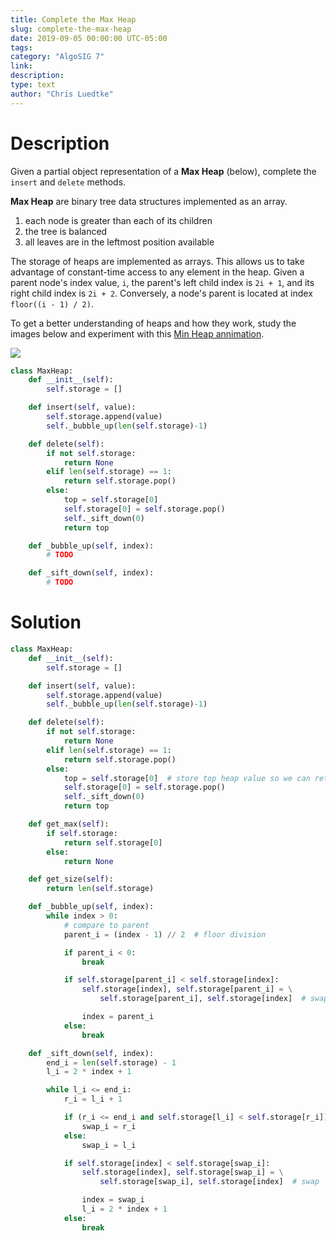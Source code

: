```yaml
---
title: Complete the Max Heap
slug: complete-the-max-heap
date: 2019-09-05 00:00:00 UTC-05:00
tags:
category: "AlgoSIG 7"
link:
description:
type: text
author: "Chris Luedtke"
---
```


# Description

Given a partial object representation of a **Max Heap** (below), complete the `insert` and `delete` methods.

**Max Heap** are binary tree data structures implemented as an array.

1. each node is greater than each of its children
1. the tree is balanced
1. all leaves are in the leftmost position available

The storage of heaps are implemented as arrays. This allows us to take advantage of constant-time access to any element in the heap. Given a parent node's index value, `i`, the parent's left child index is `2i + 1`, and its right child index is `2i + 2`. Conversely, a node's parent is located at index `floor((i - 1) / 2)`.

To get a better understanding of heaps and how they work, study the images below and experiment with this [Min Heap annimation](https://www.cs.usfca.edu/~galles/JavascriptVisual/Heap.html).

![](https://upload.wikimedia.org/wikipedia/commons/thumb/3/38/Max-Heap.svg/1280px-Max-Heap.svg.png)


```python
class MaxHeap:
    def __init__(self):
        self.storage = []

    def insert(self, value):
        self.storage.append(value)
        self._bubble_up(len(self.storage)-1)

    def delete(self):
        if not self.storage:
            return None
        elif len(self.storage) == 1:
            return self.storage.pop()
        else:
            top = self.storage[0]
            self.storage[0] = self.storage.pop()
            self._sift_down(0)
            return top

    def _bubble_up(self, index):
        # TODO

    def _sift_down(self, index):
        # TODO
```

# Solution

```python
class MaxHeap:
    def __init__(self):
        self.storage = []

    def insert(self, value):
        self.storage.append(value)
        self._bubble_up(len(self.storage)-1)

    def delete(self):
        if not self.storage:
            return None
        elif len(self.storage) == 1:
            return self.storage.pop()
        else:
            top = self.storage[0]  # store top heap value so we can return it
            self.storage[0] = self.storage.pop()
            self._sift_down(0)
            return top

    def get_max(self):
        if self.storage:
            return self.storage[0]
        else:
            return None

    def get_size(self):
        return len(self.storage)

    def _bubble_up(self, index):
        while index > 0:
            # compare to parent
            parent_i = (index - 1) // 2  # floor division

            if parent_i < 0:
                break

            if self.storage[parent_i] < self.storage[index]:
                self.storage[index], self.storage[parent_i] = \
                    self.storage[parent_i], self.storage[index]  # swap

                index = parent_i
            else:
                break

    def _sift_down(self, index):
        end_i = len(self.storage) - 1
        l_i = 2 * index + 1

        while l_i <= end_i:
            r_i = l_i + 1

            if (r_i <= end_i and self.storage[l_i] < self.storage[r_i]):
                swap_i = r_i
            else:
                swap_i = l_i

            if self.storage[index] < self.storage[swap_i]:
                self.storage[index], self.storage[swap_i] = \
                    self.storage[swap_i], self.storage[index]  # swap

                index = swap_i
                l_i = 2 * index + 1
            else:
                break
```
